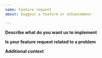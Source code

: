```yaml
---
name: Feature request
about: Suggest a feature or enhancement

---
```


**Describe what do you want us to implement**
<!-- Give a description of the feature request.
     API changes which are not additions is a no-no so
     don't waste our time -->

**Is your feature request related to a problem**
<!-- Describe whether or not the feature fixes a bug/incompatibility -->

**Additional context**
<!-- Anything other you want us to know -->


